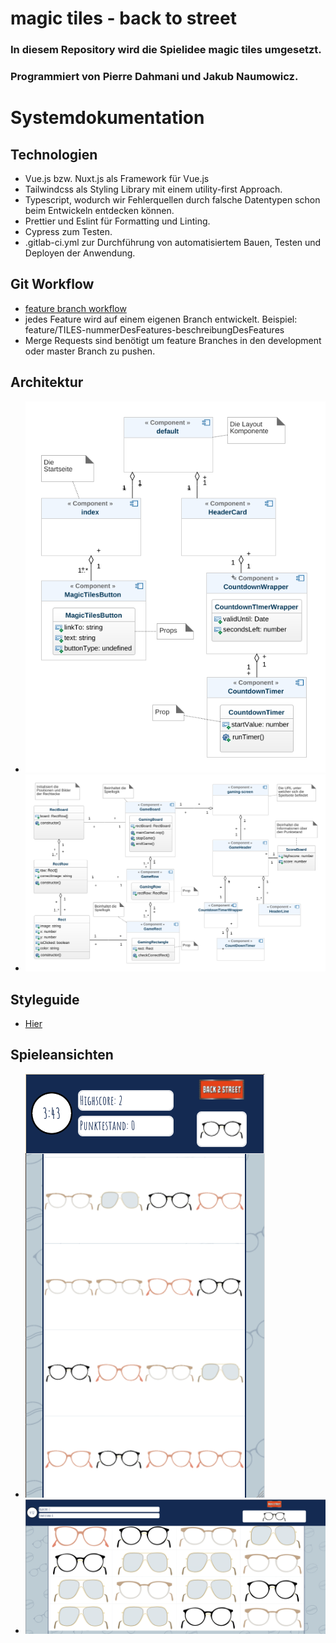# magic tiles - back to street

###  In diesem Repository wird die Spielidee magic tiles umgesetzt.
### Programmiert von Pierre Dahmani und Jakub Naumowicz.

# Systemdokumentation

## Technologien

- Vue.js bzw. Nuxt.js als Framework für Vue.js
- Tailwindcss als Styling Library mit einem utility-first Approach.
- Typescript, wodurch wir Fehlerquellen durch falsche Datentypen schon beim
  Entwickeln entdecken können.
- Prettier und Eslint für Formatting und Linting.
- Cypress zum Testen.
- .gitlab-ci.yml zur Durchführung von automatisiertem Bauen, Testen und
  Deployen der Anwendung.

## Git Workflow

- [feature branch workflow](https://www.atlassian.com/git/tutorials/comparing-workflows/feature-branch-workflow)
- jedes Feature wird auf einem eigenen Branch entwickelt. Beispiel:
  feature/TILES-nummerDesFeatures-beschreibungDesFeatures
- Merge Requests sind benötigt um feature Branches in den development oder
  master Branch zu pushen.

## Architektur

- ![Bild der Startseite](/abschlussbericht/systemDocumentation/indexDiagram.png)
- ![Bild der Spieleseite](/abschlussbericht/systemDocumentation/gamingScreenDiagram.png)

## Styleguide

- [Hier](https://git.fh-aachen.de/backtostreet/magic-tiles-back-to-street/-/blob/master/styleguide.md)

## Spieleansichten

- ![Mobile Ansicht](/abschlussbericht/mobileAnsicht.png)
- ![Desktop Ansicht](/abschlussbericht/desktopAnsicht.png)
